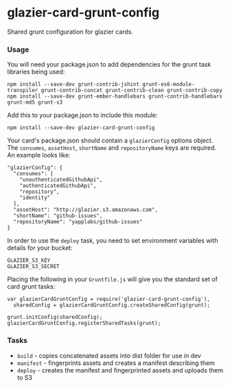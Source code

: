 glazier-card-grunt-config
=========================

Shared grunt configuration for glazier cards.

### Usage

You will need your package.json to add dependencies for the grunt task libraries being used:

    npm install --save-dev grunt-contrib-jshint grunt-es6-module-transpiler grunt-contrib-concat grunt-contrib-clean grunt-contrib-copy
    npm install --save-dev grunt-ember-handlebars grunt-contrib-handlebars grunt-md5 grunt-s3

Add this to your package.json to include this module:

    npm install --save-dev glazier-card-grunt-config

Your card's package.json should contain a `glazierConfig` options object.  The `consumes`, `assetHost`, `shortName` and `repositoryName` keys are required.  An example looks like:

    "glazierConfig": {
      "consumes": [
        "unauthenticatedGithubApi",
        "authenticatedGithubApi",
        "repository",
        "identity"
      ],
      "assetHost": "http://glazier.s3.amazonaws.com",
      "shortName": "github-issues",
      "repositoryName": "yapplabs/github-issues"
    }

In order to use the `deploy` task, you need to set environment variables with details for your bucket:

    GLAZIER_S3_KEY
    GLAZIER_S3_SECRET

Placing the following in your `Gruntfile.js` will give you the standard set of card grunt tasks:

    var glazierCardGruntConfig = require('glazier-card-grunt-config'),
      sharedConfig = glazierCardGruntConfig.createSharedConfig(grunt);

    grunt.initConfig(sharedConfig);
    glazierCardGruntConfig.registerSharedTasks(grunt);

### Tasks

  * `build` - copies concatenated assets into dist folder for use in dev
  * `manifest` - fingerprints assets and creates a manifest describing them
  * `deploy` - creates the manifest and fingerprinted assets and uploads them to S3
